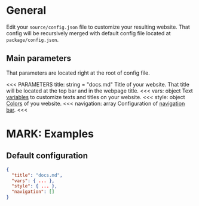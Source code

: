 
# General

Edit your `source/config.json` file to customize your resulting website. That config will be recursively merged with default config file located at `package/config.json`.

## Main parameters

That parameters are located right at the root of config file.

<<< PARAMETERS
title: string = "docs.md"
Title of your website. That title will be located at the top bar and in the webpage title.
<<<
vars: object
Text [variables](/configuration/variables.html) to customize texts and titles on your website.
<<<
style: object
[Colors](/configuration/stylization.html) of you website.
<<<
navigation: array
Configuration of [navigation bar](/navigation/blocks.html).
<<<

# MARK: Examples

## Default configuration

```json
{
  "title": "docs.md",
  "vars": { ... },
  "style": { ... },
  "navigation": []
}
```
